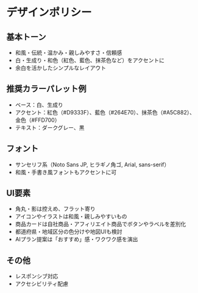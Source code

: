 # デザインポリシー

## 基本トーン
- 和風・伝統・温かみ・親しみやすさ・信頼感
- 白・生成り・和色（紅色、藍色、抹茶色など）をアクセントに
- 余白を活かしたシンプルなレイアウト

## 推奨カラーパレット例
- ベース：白、生成り
- アクセント：紅色（#D9333F）、藍色（#264E70）、抹茶色（#A5C882）、金色（#FFD700）
- テキスト：ダークグレー、黒

## フォント
- サンセリフ系（Noto Sans JP, ヒラギノ角ゴ, Arial, sans-serif）
- 和風・手書き風フォントもアクセントに可

## UI要素
- 角丸・影は控えめ、フラット寄り
- アイコンやイラストは和風・親しみやすいもの
- 商品カードは自社商品・アフィリエイト商品でボタンやラベルを差別化
- 都道府県・地域区分の色分けや地図UIも検討
- AIプラン提案は「おすすめ」感・ワクワク感を演出

## その他
- レスポンシブ対応
- アクセシビリティ配慮
